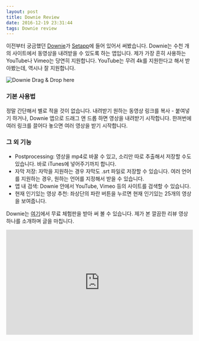 ```yaml
---
layout: post
title: Downie Review
date: 2016-12-19 23:31:44
tags: Downie review
---
```

이전부터 궁금했던 [Downie](http://dr.halryang.net/MLim)가 [Setapp](https://setapp.com/)에 들어 있어서 써봤습니다. Downie는 수천 개의 사이트에서 동영상을 내려받을 수 있도록 하는 앱입니다. 제가 가장 흔히 사용하는 YouTube나 Vimeo는 당연히 지원합니다. YouTube는 무려 4k를 지원한다고 해서 받아봤는데, 역시나 잘 지원합니다.

![Downie Drag & Drop here](http://dr.halryang.net/3eFP+)

### 기본 사용법

정말 간단해서 별로 적을 것이 없습니다. 내려받기 원하는 동영상 링크를 복사 - 붙여넣기 하거나, Downie 앱으로 드래그 앤 드롭 하면 영상을 내려받기 시작합니다. 한꺼번에 여러 링크를 끌어다 놓으면 여러 영상을 받기 시작합니다.

### 그 외 기능

* Postprocessing: 영상을 mp4로 바꿀 수 있고, 소리만 따로 추출해서 저장할 수도 있습니다. 바로 iTunes에 넣어주기까지 합니다.
* 자막 저장: 자막을 지원하는 경우 자막도 .srt 파일로 저장할 수 있습니다. 여러 언어를 지원하는 경우, 원하는 언어를 지정해서 받을 수 있습니다.
* 앱 내 검색: Downie 안에서 YouTube, Vimeo 등의 사이트를 검색할 수 있습니다.
* 현재 인기있는 영상 추천: 좌상단의 파란 버튼을 누르면 현재 인기있는 25개의 영상을 보여줍니다.

Downie는 [여기](http://trial.charliemonroe.net/downie/download.php)에서 무료 체험판을 받아 써 볼 수 있습니다. 제가 본 깔끔한 리뷰 영상 하나를 소개하며 글을 마칩니다.

<style>.embed-container { position: relative; padding-bottom: 56.25%; height: 0; overflow: hidden; max-width: 100%; } .embed-container iframe, .embed-container object, .embed-container embed { position: absolute; top: 0; left: 0; width: 100%; height: 100%; }</style><div class='embed-container'><iframe src='http://www.youtube.com/embed/zTosR73s2fc' frameborder='0' allowfullscreen></iframe></div>
